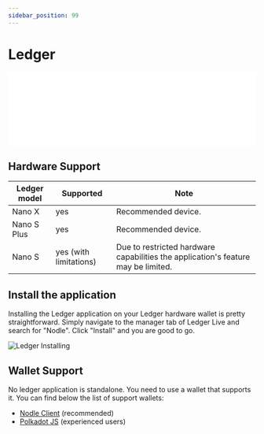 ```yaml
---
sidebar_position: 99
---
```


# Ledger

<iframe src="//www.youtube.com/embed/589MVRZSADU" frameBorder="0" allowFullScreen width="100%"></iframe>



## Hardware Support

|Ledger model|Supported|Note|
|-|-|-|
|Nano X|yes|Recommended device.|
|Nano S Plus|yes|Recommended device.|
|Nano S|yes (with limitations)|Due to restricted hardware capabilities the application's feature may be limited.|

## Install the application
Installing the Ledger application on your Ledger hardware wallet is pretty straightforward. Simply navigate to the manager tab of Ledger Live and search for "Nodle". Click "Install" and you are good to go.

![Ledger Installing](/img/docs/ledger.png)

## Wallet Support
No ledger application is standalone. You need to use a wallet that supports it. You can find below the list of support wallets:
- [Nodle Client](./nodle-client/connection) (recommended)
- [Polkadot JS](./polkadot-js/ledger) (experienced users)